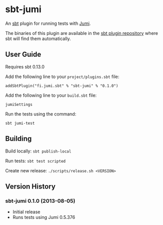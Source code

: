 sbt-jumi
========

An [sbt](http://www.scala-sbt.org/) plugin for running tests with [Jumi](http://jumi.fi/).

The binaries of this plugin are available in the [sbt plugin repository](http://scalasbt.artifactoryonline.com/scalasbt/sbt-plugin-releases/fi.jumi.sbt/sbt-jumi/)
where sbt will find them automatically.


User Guide
----------

Requires sbt 0.13.0

Add the following line to your `project/plugins.sbt` file:

    addSbtPlugin("fi.jumi.sbt" % "sbt-jumi" % "0.1.0")

Add the following line to your `build.sbt` file:

    jumiSettings

Run the tests using the command:

    sbt jumi-test


Building
--------

Build locally: `sbt publish-local`

Run tests: `sbt test scripted`

Create new release: `./scripts/release.sh <VERSION>`


Version History
---------------

### sbt-jumi 0.1.0 (2013-08-05)

- Initial release
- Runs tests using Jumi 0.5.376
